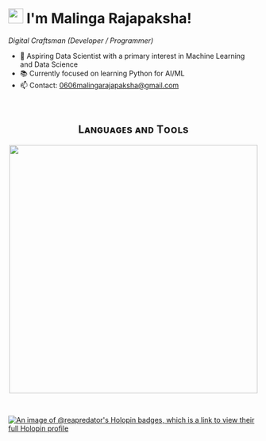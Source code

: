 # <img src="https://emojis.slackmojis.com/emojis/images/1531849430/4246/blob-sunglasses.gif?1531849430" width="30"/> I'm Malinga Rajapaksha! 
*Digital Craftsman (Developer / Programmer)*
<br /> 
- 👀 Aspiring Data Scientist with a primary interest in Machine Learning and Data Science
- 📚 Currently focused on learning Python for AI/ML
- 📫 Contact: 0606malingarajapaksha@gmail.com
<br />
<!--Languages and Tools Section-->       
<h2 align="center">Lᴀɴɢᴜᴀɢᴇs ᴀɴᴅ Tᴏᴏʟs</h2> 
<p align="center">
<img width="500px"  src="https://skillicons.dev/icons?i=py,mysql,sklearn,tensorflow,azure,vscode,js,html,css,php,stackoverflow,Wordpress,figma"  />
</p>
<br />

[![An image of @reapredator's Holopin badges, which is a link to view their full Holopin profile](https://holopin.me/reapredator)](https://holopin.io/@reapredator)

